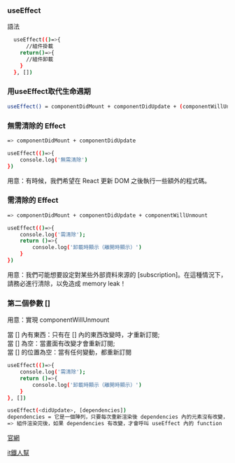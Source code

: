 <h3>useEffect</h3>
語法

```bash
  useEffect(()=>{
      //組件掛載
    return()=>{
      //組件卸載
    }
  }, [])
```

<h3>用useEffect取代生命週期</h3>

```bash
useEffect() = componentDidMount + componentDidUpdate + (componentWillUnmount)
```

<h3>無需清除的 Effect</h3>

```bash
=> componentDidMount + componentDidUpdate
```

```bash
useEffect(()=>{
    console.log('無需清除')
})
```

用意：有時候，我們希望在 React 更新 DOM 之後執行一些額外的程式碼。

<h3>需清除的 Effect</h3>

```bash
=> componentDidMount + componentDidUpdate + componentWillUnmount
```

```bash
useEffect(()=>{
    console.log('需清除');
    return ()=>{
        console.log('卸載時顯示（離開時顯示）')
    }
})
```

用意：我們可能想要設定對某些外部資料來源的 [subscription]。在這種情況下，請務必進行清除，以免造成 memory leak！

<h3>第二個參數 []</h3>

用意：實現 componentWillUnmount<br>

當 [] 內有東西：只有在 [] 內的東西改變時，才重新訂閱;<br>
當 [] 為空：當畫面有改變才會重新訂閱;<br>
當 [] 的位置為空：當有任何變動，都重新訂閱

```bash
useEffect(()=>{
    console.log('需清除');
    return ()=>{
        console.log('卸載時顯示（離開時顯示）')
    }
}, [])
```

```bash
useEffect(<didUpdate>, [dependencies])
dependencies = 它是一個陣列，只要每次重新渲染後 dependencies 內的元素沒有改變，任何 useEffect 裡面的函式就不會被執行!
=> 組件渲染完後，如果 dependencies 有改變，才會呼叫 useEffect 內的 function
```

[官網](https://zh-hant.reactjs.org/docs/hooks-effect.html)

[it鐵人幫](https://ithelp.ithome.com.tw/articles/10245832)
